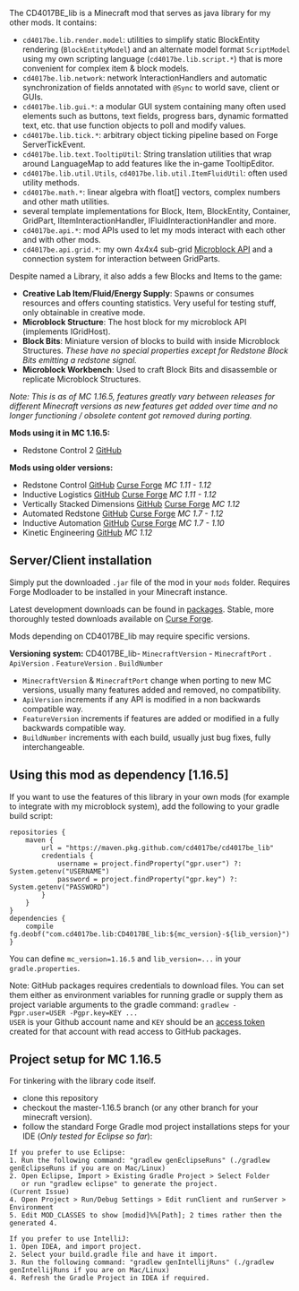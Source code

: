 The CD4017BE_lib is a Minecraft mod that serves as java library for my other mods. It contains:
- `cd4017be.lib.render.model`: utilities to simplify static BlockEntity rendering (`BlockEntityModel`) and an alternate model format `ScriptModel` using my own scripting language (`cd4017be.lib.script.*`) that is more convenient for complex item & block models.
- `cd4017be.lib.network`: network InteractionHandlers and automatic synchronization of fields annotated with `@Sync` to world save, client or GUIs.
- `cd4017be.lib.gui.*`: a modular GUI system containing many often used elements such as buttons, text fields, progress bars, dynamic formatted text, etc. that use function objects to poll and modify values.
- `cd4017be.lib.tick.*`: arbitrary object ticking pipeline based on Forge ServerTickEvent.
- `cd4017be.lib.text.TooltipUtil`: String translation utilities that wrap around LanguageMap to add features like the in-game TooltipEditor.
- `cd4017be.lib.util.Utils`, `cd4017be.lib.util.ItemFluidUtil`: often used utility methods.
- `cd4017be.math.*`: linear algebra with float[] vectors, complex numbers and other math utilities.
- several template implementations for Block, Item, BlockEntity, Container, GridPart, IItemInteractionHandler, IFluidInteractionHandler and more.
- `cd4017be.api.*`: mod APIs used to let my mods interact with each other and with other mods.
- `cd4017be.api.grid.*`: my own 4x4x4 sub-grid [Microblock API](src/java/cd4017be/api/grid/README.md) and a connection system for interaction between GridParts.

Despite named a Library, it also adds a few Blocks and Items to the game:
- **Creative Lab Item/Fluid/Energy Supply**: Spawns or consumes resources and offers counting statistics. Very useful for testing stuff, only obtainable in creative mode.
- **Microblock Structure**: The host block for my microblock API (implements IGridHost).
- **Block Bits**: Miniature version of blocks to build with inside Microblock Structures. *These have no special properties except for Redstone Block Bits emitting a redstone signal.*
- **Microblock Workbench**: Used to craft Block Bits and disassemble or replicate Microblock Structures.

*Note: This is as of MC 1.16.5, features greatly vary between releases for different Minecraft versions as new features get added over time and no longer functioning / obsolete content got removed during porting.*

**Mods using it in MC 1.16.5:**
- Redstone Control 2 [GitHub](https://github.com/CD4017BE/RedstoneControl2)

**Mods using older versions:**
- Redstone Control [GitHub](https://github.com/CD4017BE/RedstoneControl) [Curse Forge](https://www.curseforge.com/minecraft/mc-mods/redstone-control) *MC 1.11 - 1.12*
- Inductive Logistics [GitHub](https://github.com/CD4017BE/InductiveLogistics) [Curse Forge](https://minecraft.curseforge.com/projects/inductive-logistics) *MC 1.11 - 1.12*
- Vertically Stacked Dimensions [GitHub](https://github.com/CD4017BE/VerticallyStackedDimensions) [Curse Forge](https://www.curseforge.com/minecraft/mc-mods/vertically-stacked-dimensions) *MC 1.12*
- Automated Redstone [GitHub](https://github.com/CD4017BE/AutomatedRedstone) [Curse Forge](https://minecraft.curseforge.com/projects/automated-redstone) *MC 1.7 - 1.12*
- Inductive Automation [GitHub](https://github.com/CD4017BE/InductiveAutomation) [Curse Forge](https://minecraft.curseforge.com/projects/inductive-automation) *MC 1.7 - 1.10*
- Kinetic Engineering [GitHub](https://github.com/CD4017BE/ThermokineticEngineering) *MC 1.12*

## Server/Client installation
Simply put the downloaded `.jar` file of the mod in your `mods` folder. Requires Forge Modloader to be installed in your Minecraft instance.

Latest development downloads can be found in [packages](https://github.com/CD4017BE/CD4017BE_lib/packages/71046).
Stable, more thoroughly tested downloads available on [Curse Forge](https://www.curseforge.com/minecraft/mc-mods/cd4017be-library/files).

Mods depending on CD4017BE_lib may require specific versions.

**Versioning system:** CD4017BE_lib- `MinecraftVersion` - `MinecraftPort` . `ApiVersion` . `FeatureVersion` . `BuildNumber`
- `MinecraftVersion` & `MinecraftPort` change when porting to new MC versions, usually many features added and removed, no compatibility.
- `ApiVersion` increments if any API is modified in a non backwards compatible way.
- `FeatureVersion` increments if features are added or modified in a fully backwards compatible way.
- `BuildNumber` increments with each build, usually just bug fixes, fully interchangeable.

## Using this mod as dependency [1.16.5]
If you want to use the features of this library in your own mods (for example to integrate with my microblock system), add the following to your gradle build script:

```
repositories {
	maven {
		url = "https://maven.pkg.github.com/cd4017be/cd4017be_lib"
		credentials {
			username = project.findProperty("gpr.user") ?: System.getenv("USERNAME")
			password = project.findProperty("gpr.key") ?: System.getenv("PASSWORD")
		}
	}
}
dependencies {
	compile fg.deobf("com.cd4017be.lib:CD4017BE_lib:${mc_version}-${lib_version}")
}
```
You can define `mc_version=1.16.5` and `lib_version=...` in your `gradle.properties`.

Note: GitHub packages requires credentials to download files. You can set them either as environment variables for running gradle or supply them as project variable arguments to the gradle command: `gradlew -Pgpr.user=USER -Pgpr.key=KEY ...`  
`USER` is your Github account name and `KEY` should be an [access token](https://docs.github.com/en/github/authenticating-to-github/keeping-your-account-and-data-secure/creating-a-personal-access-token) created for that account with read access to GitHub packages.

## Project setup for MC 1.16.5
For tinkering with the library code itself.
- clone this repository
- checkout the master-1.16.5 branch (or any other branch for your minecraft version).
- follow the standard Forge Gradle mod project installations steps for your IDE (*Only tested for Eclipse so far*):

```
If you prefer to use Eclipse:
1. Run the following command: "gradlew genEclipseRuns" (./gradlew genEclipseRuns if you are on Mac/Linux)
2. Open Eclipse, Import > Existing Gradle Project > Select Folder 
   or run "gradlew eclipse" to generate the project.
(Current Issue)
4. Open Project > Run/Debug Settings > Edit runClient and runServer > Environment
5. Edit MOD_CLASSES to show [modid]%%[Path]; 2 times rather then the generated 4.

If you prefer to use IntelliJ:
1. Open IDEA, and import project.
2. Select your build.gradle file and have it import.
3. Run the following command: "gradlew genIntellijRuns" (./gradlew genIntellijRuns if you are on Mac/Linux)
4. Refresh the Gradle Project in IDEA if required.
```
